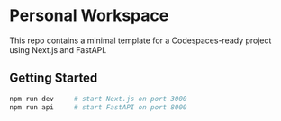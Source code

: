 # Personal Workspace

This repo contains a minimal template for a Codespaces-ready project using Next.js and FastAPI.

## Getting Started

```bash
npm run dev     # start Next.js on port 3000
npm run api     # start FastAPI on port 8000
```
